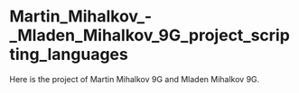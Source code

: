 # Martin_Mihalkov_-_Mladen_Mihalkov_9G_project_scripting_languages
Here is the project of Martin Mihalkov 9G and Mladen Mihalkov 9G.
